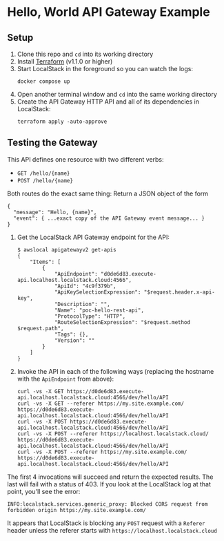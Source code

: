# Hello, World API Gateway Example

## Setup

1. Clone this repo and `cd` into its working directory
2. Install [Terraform](https://www.terraform.io/downloads) (v1.1.0 or higher)
3. Start LocalStack in the foreground so you can watch the logs:
   ```
   docker compose up
   ```
4. Open another terminal window and `cd` into the same working directory
5. Create the API Gateway HTTP API and all of its dependencies in LocalStack:
   ```
   terraform apply -auto-approve
   ```

## Testing the Gateway

This API defines one resource with two different verbs:

- `GET /hello/{name}`
- `POST /hello/{name}`

Both routes do the exact same thing: Return a JSON object of the form
```
{
  "message": "Hello, {name}",
  "event": { ...exact copy of the API Gateway event message... }
}
```

1. Get the LocalStack API Gateway endpoint for the API:
   ```
   $ awslocal apigatewayv2 get-apis
   {
       "Items": [
           {
               "ApiEndpoint": "d0de6d83.execute-api.localhost.localstack.cloud:4566",
               "ApiId": "4c9f379b",
               "ApiKeySelectionExpression": "$request.header.x-api-key",
               "Description": "",
               "Name": "poc-hello-rest-api",
               "ProtocolType": "HTTP",
               "RouteSelectionExpression": "$request.method $request.path",
               "Tags": {},
               "Version": ""
           }
       ]
   }
   ```
2. Invoke the API in each of the following ways (replacing the hostname with the `ApiEndpoint` from above):
   ```
   curl -vs -X GET https://d0de6d83.execute-api.localhost.localstack.cloud:4566/dev/hello/API
   curl -vs -X GET --referer https://my.site.example.com/ https://d0de6d83.execute-api.localhost.localstack.cloud:4566/dev/hello/API
   curl -vs -X POST https://d0de6d83.execute-api.localhost.localstack.cloud:4566/dev/hello/API
   curl -vs -X POST --referer https://localhost.localstack.cloud/ https://d0de6d83.execute-api.localhost.localstack.cloud:4566/dev/hello/API
   curl -vs -X POST --referer https://my.site.example.com/ https://d0de6d83.execute-api.localhost.localstack.cloud:4566/dev/hello/API
   ```

The first 4 invocations will succeed and return the expected results. The last will fail with a status of 403. If you look at the LocalStack log at that point, you'll see the error:
```
INFO:localstack.services.generic_proxy: Blocked CORS request from forbidden origin https://my.site.example.com/
```

It appears that LocalStack is blocking any `POST` request with a `Referer` header unless the referer starts with `https://localhost.localstack.cloud`